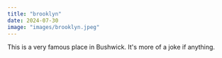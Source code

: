 ```yaml
---
title: "brooklyn"
date: 2024-07-30
image: "images/brooklyn.jpeg"
---
```


This is a very famous place in Bushwick. It's more of a joke if anything. 